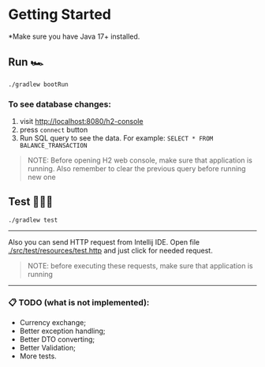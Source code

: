 # Getting Started

*Make sure you have Java 17+ installed.

## Run 🏎️

```shell
./gradlew bootRun
```

### To see database changes:
1. visit [http://localhost:8080/h2-console](http://localhost:8080/h2-console)
2. press `connect` button
3. Run SQL query to see the data. For example: `SELECT * FROM BALANCE_TRANSACTION`

> NOTE: Before opening H2 web console, make sure that application is running. 
> Also remember to clear the previous query before running new one


## Test 🧑🏻‍💻

```shell
./gradlew test
```
___
Also you can send HTTP request from Intellij IDE. Open file [./src/test/resources/test.http](./src/test/resources/test.http)
and just click for needed request.

> NOTE: before executing these requests, make sure that application is running 

___

### 📋 TODO (what is not implemented):
- Currency exchange;
- Better exception handling;
- Better DTO converting;
- Better Validation;
- More tests.
